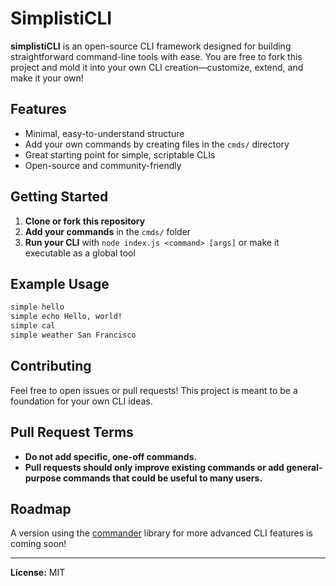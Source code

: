 # SimplistiCLI

**simplistiCLI** is an open-source CLI framework designed for building straightforward command-line tools with ease. You are free to fork this project and mold it into your own CLI creation—customize, extend, and make it your own!

## Features
- Minimal, easy-to-understand structure
- Add your own commands by creating files in the `cmds/` directory
- Great starting point for simple, scriptable CLIs
- Open-source and community-friendly

## Getting Started
1. **Clone or fork this repository**
2. **Add your commands** in the `cmds/` folder
3. **Run your CLI** with `node index.js <command> [args]` or make it executable as a global tool

## Example Usage
```sh
simple hello
simple echo Hello, world!
simple cal
simple weather San Francisco
```

## Contributing
Feel free to open issues or pull requests! This project is meant to be a foundation for your own CLI ideas.

## Pull Request Terms
- **Do not add specific, one-off commands.**
- **Pull requests should only improve existing commands or add general-purpose commands that could be useful to many users.**

## Roadmap
A version using the [commander](https://www.npmjs.com/package/commander) library for more advanced CLI features is coming soon!

---

**License:** MIT

